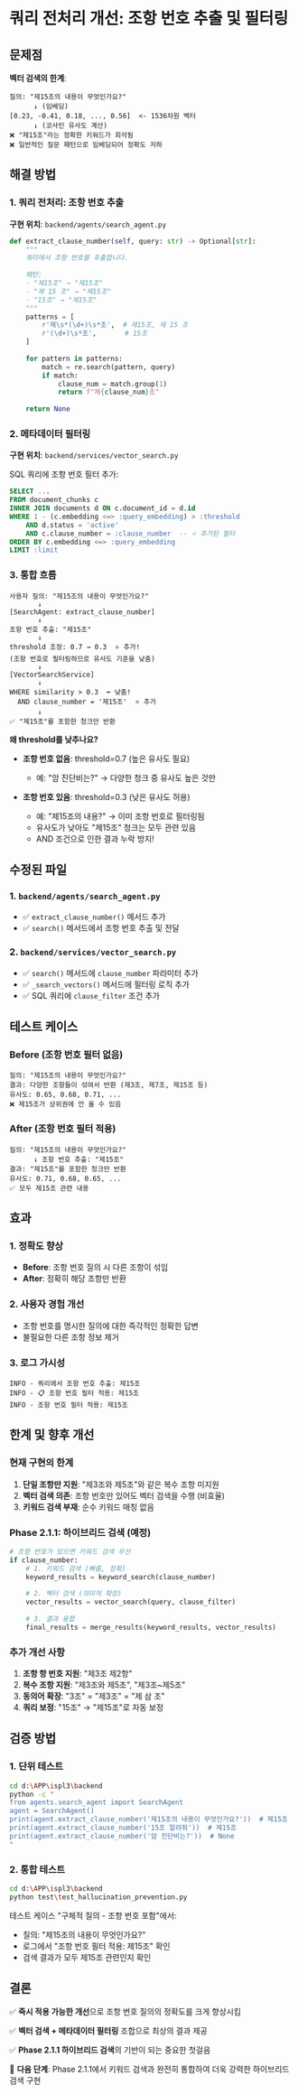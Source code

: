 # 쿼리 전처리 개선: 조항 번호 추출 및 필터링

## 문제점

**벡터 검색의 한계**:
```
질의: "제15조의 내용이 무엇인가요?"
      ↓ (임베딩)
[0.23, -0.41, 0.18, ..., 0.56]  <- 1536차원 벡터
      ↓ (코사인 유사도 계산)
❌ "제15조"라는 정확한 키워드가 희석됨
❌ 일반적인 질문 패턴으로 임베딩되어 정확도 저하
```

## 해결 방법

### 1. 쿼리 전처리: 조항 번호 추출

**구현 위치**: `backend/agents/search_agent.py`

```python
def extract_clause_number(self, query: str) -> Optional[str]:
    """
    쿼리에서 조항 번호를 추출합니다.
    
    패턴:
    - "제15조" → "제15조"
    - "제 15 조" → "제15조"
    - "15조" → "제15조"
    """
    patterns = [
        r'제\s*(\d+)\s*조',  # 제15조, 제 15 조
        r'(\d+)\s*조',       # 15조
    ]
    
    for pattern in patterns:
        match = re.search(pattern, query)
        if match:
            clause_num = match.group(1)
            return f"제{clause_num}조"
    
    return None
```

### 2. 메타데이터 필터링

**구현 위치**: `backend/services/vector_search.py`

SQL 쿼리에 조항 번호 필터 추가:

```sql
SELECT ...
FROM document_chunks c
INNER JOIN documents d ON c.document_id = d.id
WHERE 1 - (c.embedding <=> :query_embedding) > :threshold
    AND d.status = 'active'
    AND c.clause_number = :clause_number  -- ⭐ 추가된 필터
ORDER BY c.embedding <=> :query_embedding
LIMIT :limit
```

### 3. 통합 흐름

```
사용자 질의: "제15조의 내용이 무엇인가요?"
       ↓
[SearchAgent: extract_clause_number]
       ↓
조항 번호 추출: "제15조"
       ↓
threshold 조정: 0.7 → 0.3  ⭐ 추가!
(조항 번호로 필터링하므로 유사도 기준을 낮춤)
       ↓
[VectorSearchService]
       ↓
WHERE similarity > 0.3  ⬅️ 낮춤!
  AND clause_number = '제15조'  ⭐ 추가
       ↓
✅ "제15조"를 포함한 청크만 반환
```

**왜 threshold를 낮추나요?**
- **조항 번호 없음**: threshold=0.7 (높은 유사도 필요)
  - 예: "암 진단비는?" → 다양한 청크 중 유사도 높은 것만
  
- **조항 번호 있음**: threshold=0.3 (낮은 유사도 허용)
  - 예: "제15조의 내용?" → 이미 조항 번호로 필터링됨
  - 유사도가 낮아도 "제15조" 청크는 모두 관련 있음
  - AND 조건으로 인한 결과 누락 방지!

## 수정된 파일

### 1. `backend/agents/search_agent.py`
- ✅ `extract_clause_number()` 메서드 추가
- ✅ `search()` 메서드에서 조항 번호 추출 및 전달

### 2. `backend/services/vector_search.py`
- ✅ `search()` 메서드에 `clause_number` 파라미터 추가
- ✅ `_search_vectors()` 메서드에 필터링 로직 추가
- ✅ SQL 쿼리에 `clause_filter` 조건 추가

## 테스트 케이스

### Before (조항 번호 필터 없음)
```
질의: "제15조의 내용이 무엇인가요?"
결과: 다양한 조항들이 섞여서 반환 (제3조, 제7조, 제15조 등)
유사도: 0.65, 0.68, 0.71, ...
❌ 제15조가 상위권에 안 올 수 있음
```

### After (조항 번호 필터 적용)
```
질의: "제15조의 내용이 무엇인가요?"
      ↓ 조항 번호 추출: "제15조"
결과: "제15조"를 포함한 청크만 반환
유사도: 0.71, 0.68, 0.65, ...
✅ 모두 제15조 관련 내용
```

## 효과

### 1. 정확도 향상
- **Before**: 조항 번호 질의 시 다른 조항이 섞임
- **After**: 정확히 해당 조항만 반환

### 2. 사용자 경험 개선
- 조항 번호를 명시한 질의에 대한 즉각적인 정확한 답변
- 불필요한 다른 조항 정보 제거

### 3. 로그 가시성
```
INFO - 쿼리에서 조항 번호 추출: 제15조
INFO - 📋 조항 번호 필터 적용: 제15조
INFO - 조항 번호 필터 적용: 제15조
```

## 한계 및 향후 개선

### 현재 구현의 한계
1. **단일 조항만 지원**: "제3조와 제5조"와 같은 복수 조항 미지원
2. **벡터 검색 의존**: 조항 번호만 있어도 벡터 검색을 수행 (비효율)
3. **키워드 검색 부재**: 순수 키워드 매칭 없음

### Phase 2.1.1: 하이브리드 검색 (예정)
```python
# 조항 번호가 있으면 키워드 검색 우선
if clause_number:
    # 1. 키워드 검색 (빠름, 정확)
    keyword_results = keyword_search(clause_number)
    
    # 2. 벡터 검색 (의미적 확장)
    vector_results = vector_search(query, clause_filter)
    
    # 3. 결과 융합
    final_results = merge_results(keyword_results, vector_results)
```

### 추가 개선 사항
1. **조항 항 번호 지원**: "제3조 제2항"
2. **복수 조항 지원**: "제3조와 제5조", "제3조~제5조"
3. **동의어 확장**: "3조" = "제3조" = "제 삼 조"
4. **쿼리 보정**: "15조" → "제15조"로 자동 보정

## 검증 방법

### 1. 단위 테스트
```bash
cd d:\APP\ispl3\backend
python -c "
from agents.search_agent import SearchAgent
agent = SearchAgent()
print(agent.extract_clause_number('제15조의 내용이 무엇인가요?'))  # 제15조
print(agent.extract_clause_number('15조 알려줘'))  # 제15조
print(agent.extract_clause_number('암 진단비는?'))  # None
"
```

### 2. 통합 테스트
```bash
cd d:\APP\ispl3\backend
python test\test_hallucination_prevention.py
```

테스트 케이스 "구체적 질의 - 조항 번호 포함"에서:
- 질의: "제15조의 내용이 무엇인가요?"
- 로그에서 "조항 번호 필터 적용: 제15조" 확인
- 검색 결과가 모두 제15조 관련인지 확인

## 결론

✅ **즉시 적용 가능한 개선**으로 조항 번호 질의의 정확도를 크게 향상시킴

✅ **벡터 검색 + 메타데이터 필터링** 조합으로 최상의 결과 제공

✅ **Phase 2.1.1 하이브리드 검색**의 기반이 되는 중요한 첫걸음

🚀 **다음 단계**: Phase 2.1.1에서 키워드 검색과 완전히 통합하여 더욱 강력한 하이브리드 검색 구현

